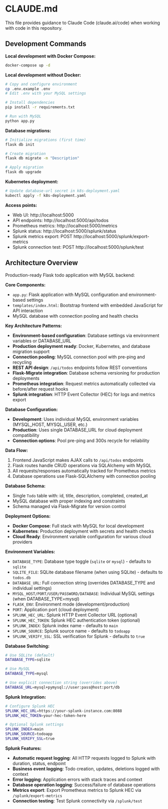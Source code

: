# CLAUDE.md

This file provides guidance to Claude Code (claude.ai/code) when working with code in this repository.

## Development Commands

**Local development with Docker Compose:**
```bash
docker-compose up -d
```

**Local development without Docker:**
```bash
# Copy and configure environment
cp .env.example .env
# Edit .env with your MySQL settings

# Install dependencies
pip install -r requirements.txt

# Run with MySQL
python app.py
```

**Database migrations:**
```bash
# Initialize migrations (first time)
flask db init

# Create migration
flask db migrate -m "Description"

# Apply migration
flask db upgrade
```

**Kubernetes deployment:**
```bash
# Update database-url secret in k8s-deployment.yaml
kubectl apply -f k8s-deployment.yaml
```

**Access points:**
- Web UI: http://localhost:5000
- API endpoints: http://localhost:5000/api/todos
- Prometheus metrics: http://localhost:5000/metrics
- Splunk status: http://localhost:5000/splunk/status
- Splunk metrics export: POST http://localhost:5000/splunk/export-metrics
- Splunk connection test: POST http://localhost:5000/splunk/test

## Architecture Overview

Production-ready Flask todo application with MySQL backend:

**Core Components:**
- `app.py`: Flask application with MySQL configuration and environment-based settings
- `templates/index.html`: Bootstrap frontend with embedded JavaScript for API interaction
- MySQL database with connection pooling and health checks

**Key Architecture Patterns:**
- **Environment-based configuration**: Database settings via environment variables or DATABASE_URL
- **Production deployment ready**: Docker, Kubernetes, and database migration support
- **Connection pooling**: MySQL connection pool with pre-ping and recycling
- **REST API design**: `/api/todos` endpoints follow REST conventions
- **Flask-Migrate integration**: Database schema versioning for production deployments
- **Prometheus integration**: Request metrics automatically collected via before/after request hooks
- **Splunk integration**: HTTP Event Collector (HEC) for logs and metrics export

**Database Configuration:**
- **Development**: Uses individual MySQL environment variables (MYSQL_HOST, MYSQL_USER, etc.)
- **Production**: Uses single DATABASE_URL for cloud deployment compatibility
- **Connection options**: Pool pre-ping and 300s recycle for reliability

**Data Flow:**
1. Frontend JavaScript makes AJAX calls to `/api/todos` endpoints
2. Flask routes handle CRUD operations via SQLAlchemy with MySQL
3. All requests/responses automatically tracked for Prometheus metrics
4. Database operations use Flask-SQLAlchemy with connection pooling

**Database Schema:**
- Single `Todo` table with: id, title, description, completed, created_at
- MySQL database with proper indexing and constraints
- Schema managed via Flask-Migrate for version control

**Deployment Options:**
- **Docker Compose**: Full stack with MySQL for local development
- **Kubernetes**: Production deployment with secrets and health checks
- **Cloud Ready**: Environment variable configuration for various cloud providers

**Environment Variables:**
- `DATABASE_TYPE`: Database type toggle (`sqlite` or `mysql`) - defaults to `sqlite`
- `SQLITE_FILE`: SQLite database filename (when using SQLite) - defaults to `todos.db`
- `DATABASE_URL`: Full connection string (overrides DATABASE_TYPE and individual settings)
- `MYSQL_HOST/PORT/USER/PASSWORD/DATABASE`: Individual MySQL settings (when DATABASE_TYPE=mysql)
- `FLASK_ENV`: Environment mode (development/production)
- `PORT`: Application port (cloud deployment)
- `SPLUNK_HEC_URL`: Splunk HTTP Event Collector URL (optional)
- `SPLUNK_HEC_TOKEN`: Splunk HEC authentication token (optional)
- `SPLUNK_INDEX`: Splunk index name - defaults to `main`
- `SPLUNK_SOURCE`: Splunk source name - defaults to `todoapp`
- `SPLUNK_VERIFY_SSL`: SSL verification for Splunk - defaults to `true`

**Database Switching:**
```bash
# Use SQLite (default)
DATABASE_TYPE=sqlite

# Use MySQL
DATABASE_TYPE=mysql

# Use explicit connection string (overrides above)
DATABASE_URL=mysql+pymysql://user:pass@host:port/db
```

**Splunk Integration:**
```bash
# Configure Splunk HEC
SPLUNK_HEC_URL=https://your-splunk-instance.com:8088
SPLUNK_HEC_TOKEN=your-hec-token-here

# Optional Splunk settings
SPLUNK_INDEX=main
SPLUNK_SOURCE=todoapp
SPLUNK_VERIFY_SSL=true
```

**Splunk Features:**
- **Automatic request logging**: All HTTP requests logged to Splunk with duration, status, endpoint
- **Business event logging**: Todo creation, updates, deletions logged with context
- **Error logging**: Application errors with stack traces and context
- **Database operation logging**: Success/failure of database operations
- **Metrics export**: Export Prometheus metrics to Splunk HEC via `/splunk/export-metrics`
- **Connection testing**: Test Splunk connectivity via `/splunk/test`